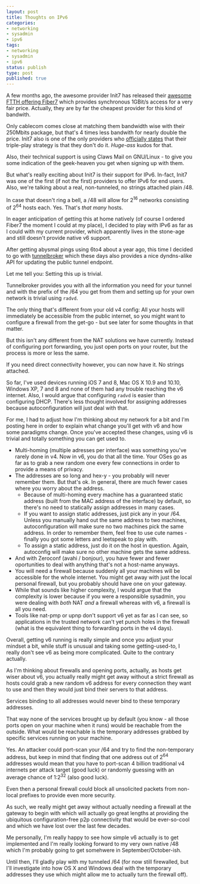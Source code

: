 ```yaml
---
layout: post
title: Thoughts on IPv6
categories:
- networking
- sysadmin
- ipv6
tags:
- networking
- sysadmin
- ipv6
status: publish
type: post
published: true
---
```


A few months ago, the awesome provider Init7 has released their
[awesome FTTH offering Fiber7](https://www.fiber7.ch/) which provides
synchronous 1GBit/s access for a very fair price. Actually, they are by
far the cheapest provider for this kind of bandwith.

Only cablecom comes close at matching them bandwidth wise with their 250Mbits
package, but that's 4 times less bandwith for nearly double the price. Init7
also is one of the only providers who  [officially states](https://www.fiber7.ch/fiber7-technologie/fiber7-tripleplay/) that
their triple-play strategy is that they don't do it. *Huge-ass* kudos for
that.

Also, their technical support is using Claws Mail on GNU/Linux - to give you
some indication of the geek-heaven you get when signing up with them.

But what's really exciting about Init7 is their support for IPv6. In-fact,
Init7 was one of the first (if not *the* first) providers to offer IPv6 for
end users. Also, we're talking about a real, non-tunneled, no strings attached
plain /48.

In case that doesn't ring a bell, a /48 will allow for 2<sup>16</sup> networks
consisting of 2<sup>64</sup> hosts each. Yes. That's *that many* hosts.

In eager anticipation of getting this at home natively (of course I ordered
Fiber7 the moment I could at my place), I decided to play with IPv6 as far as
I could with my current provider, which apparently lives in the stone-age and
still doesn't provide native v6 support.

After getting abysmal pings using 6to4 about a year ago, this time I decided
to go with [tunnelbroker](https://tunnelbroker.net) which these days also
provides a nice dyndns-alike API for updating the public tunnel endpoint.

Let me tell you: Setting this up is trivial.

Tunnelbroker provides you with all the information you need for your tunnel
and with the prefix of the /64 you get from them and setting up for your own
network is trivial using `radvd`.

The only thing that's different from your old v4 config: All your hosts will
immediately be accessible from the public internet, so you might want to
configure a firewall from the get-go - but see later for some thoughts in that
matter.

But this isn't any different from the NAT solutions we have currently. Instead
of configuring port forwarding, you just open ports on your router, but the
process is more or less the same.

If you need direct connectivity however, you can now have it. No strings attached.

So far, I've used devices running iOS 7 and 8, Mac OS X 10.9 and 10.10,
Windows XP, 7 and 8 and none of them had any trouble reaching the v6 internet.
Also, I would argue that configuring `radvd` is easier than configuring DHCP.
There's less thought involved for assigning addresses because
autoconfiguration will just deal with that.

For me, I had to adjust how I'm thinking about my network for a bit and I'm
posting here in order to explain what change you'll get with v6 and how some
paradigms change. Once you've accepted these changes, using v6 is trivial and
totally something you can get used to.

* Multi-homing (multiple adresses per interface) was something you've rarely
done in v4. Now in  v6, you do that all the time. Your OSes go as far as to
grab a new random one every few connections in order to provide a means of
privacy.
* The addresses are so long and hex-y - you probably will never remember them.
But that's ok. In general, there are much fewer cases where you worry about
the address.
    * Because of multi-homing every machine has a guaranteed static address
    (built from the MAC address of the interface) by default, so there's no
    need to statically assign addresses in many cases.
    * If you want to assign static addresses, just pick any in your /64.
    Unless you manually hand out the same address to two machines,
    autoconfiguration will make sure no two machines pick the same address.
    In order to remember them, feel free to use cute names - finally you got
    some letters and leetspeak to play with.
    * To assign a static address, just do it on the host in question. Again,
    autoconfig will make sure no other machine gets the same address.
* And with Zeroconf (avahi / bonjour), you have fewer and fewer oportunities
to deal with anything that's not a host-name anyways.
* You will need a firewall because suddenly all your machines will be
accessible for the whole internet. You might get away with just the local
personal firewall, but you probably should have one on your gateway.
* While that sounds like higher complexity, I would argue that the complexity
is lower because if you were a responsible sysadmin, you were dealing with
*both* NAT *and* a firewall whereas with v6, a firewall is all you need.
* Tools like nat-pmp or upnp don't support v6 yet as far as I can see, so
applications in the trusted network can't yet punch holes in the firewall
(what is the equivalent thing to forwarding ports in the v4 days).

Overall, getting v6 running is really simple and once you adjust your mindset
a bit, while stuff is unusual and taking some getting-used-to, I really don't
see v6 as being more complicated. Quite to the contrary actually.

As I'm thinking about firewalls and opening ports, actually, as hosts get
wiser about v6, you actually really might get away without a strict firewall
as hosts could grab a new random v6 address for every connection they want to
use and then they would just bind their servers to that address.

Services binding to all addresses would never bind to these temporary addresses.

That way none of the services brought up by default (you know - all those
ports open on your machine when it runs) would be reachable from the outside.
What would be reachable is the temporary addresses grabbed by specific
services running on your machine.

Yes. An attacker could port-scan your /64 and try to find the non-temporary
address, but keep in mind that finding that one address out of 2<sup>64</sup>
addresses would mean that you have to port-scan 4 billion traditional v4
internets per attack target (good luck) or randomly guessing with an average
chance of 1:2<sup>32</sup> (also good luck).

Even then a personal firewall could block all unsolicited packets from
non-local prefixes to provide even more security.

As such, we really might get away without actually needing a firewall at the
gateway to begin with which will actually go great lengths at providing the
ubiquitous configuration-free p2p connectivity that would be ever-so-cool and
which we have lost over the last few decades.

Me personally, I'm really happy to see how simple v6 actually is to get
implemented and I'm really looking forward to my very own native /48 which I'm
probably going to get somehwere in September/October-ish.

Until then, I'll gladly play with my tunneled /64 (for now still firewalled,
but I'll investigate into how OS X and Windows deal with the temporary
addresses they use which might allow me to actually turn the firewall off).
